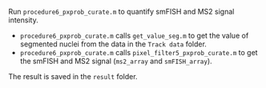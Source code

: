 Run `procedure6_pxprob_curate.m` to quantify smFISH and MS2 signal intensity.

* `procedure6_pxprob_curate.m` calls `get_value_seg.m` to get the value of segmented nuclei from the data in the `Track data` folder.
* `procedure6_pxprob_curate.m` calls `pixel_filter5_pxprob_curate.m` to get the smFISH and MS2 signal (`ms2_array` and `smFISH_array`).

The result is saved in the `result` folder.
